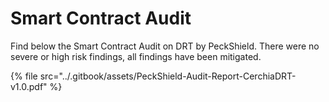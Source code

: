 # Smart Contract Audit

Find below the Smart Contract Audit on DRT by PeckShield. There were no severe or high risk findings, all findings have been mitigated.

{% file src="../.gitbook/assets/PeckShield-Audit-Report-CerchiaDRT-v1.0.pdf" %}
